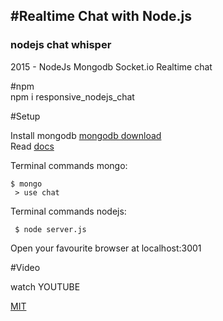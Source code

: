 #Realtime Chat with Node.js 
--------------------------  

<h3>nodejs chat whisper </h3>

2015 - NodeJs Mongodb Socket.io Realtime chat  

#npm  
    npm i responsive_nodejs_chat

#Setup 
 
 Install mongodb <a href="https://www.mongodb.org/">mongodb download</a>  
 Read <a href="http://docs.mongodb.org/manual/installation/">docs</a>  
 
 Terminal commands mongo:
 
    $ mongo  
     > use chat  
     
    
 Terminal commands nodejs:
        
     $ node server.js  
     
Open your favourite browser at localhost:3001  
  
#Video

 watch  <a hre="http://youtu.be/a6NMUJ05dwQ ">YOUTUBE</a>

 
<a href="LICENSE.md">MIT</a>



     
     